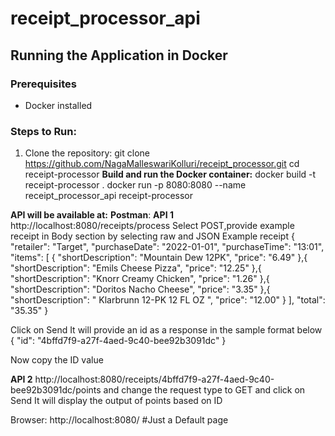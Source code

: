 # receipt_processor_api

## Running the Application in Docker

### Prerequisites
- Docker installed

### Steps to Run:
1. Clone the repository:
   git clone https://github.com/NagaMalleswariKolluri/receipt_processor.git
   cd receipt-processor
**Build and run the Docker container:**
docker build -t receipt-processor .
docker run -p 8080:8080 --name receipt_processor_api receipt-processor

**API will be available at:**
**Postman**: 
**API 1**
http://localhost:8080/receipts/process
Select POST,provide example receipt in Body section by selecting raw and JSON
Example receipt
   {
  "retailer": "Target",
  "purchaseDate": "2022-01-01",
  "purchaseTime": "13:01",
  "items": [
    {
      "shortDescription": "Mountain Dew 12PK",
      "price": "6.49"
    },{
      "shortDescription": "Emils Cheese Pizza",
      "price": "12.25"
    },{
      "shortDescription": "Knorr Creamy Chicken",
      "price": "1.26"
    },{
      "shortDescription": "Doritos Nacho Cheese",
      "price": "3.35"
    },{
      "shortDescription": "   Klarbrunn 12-PK 12 FL OZ  ",
      "price": "12.00"
    }
  ],
  "total": "35.35"
}

Click on Send
It will provide an id as a response in the sample format below 
{
    "id": "4bffd7f9-a27f-4aed-9c40-bee92b3091dc"
}

Now copy the ID value

**API 2**
http://localhost:8080/receipts/4bffd7f9-a27f-4aed-9c40-bee92b3091dc/points
and change the request type to GET and click on Send
It will display the output of points based on ID

Browser: http://localhost:8080/  #Just a Default page

